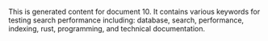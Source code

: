 This is generated content for document 10. It contains various keywords for testing search performance including: database, search, performance, indexing, rust, programming, and technical documentation.